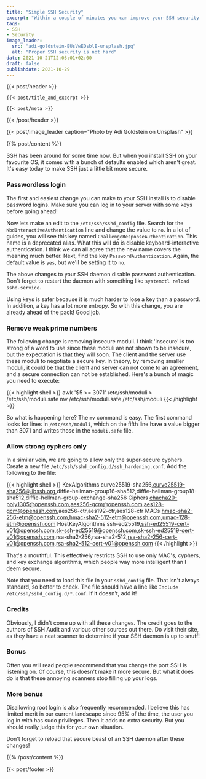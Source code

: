 ```yaml
---
title: "Simple SSH Security"
excerpt: "Within a couple of minutes you can improve your SSH security significantly. Here's how."
tags:
- SSH
- Security
image_leader:
  src: "adi-goldstein-EUsVwEOsblE-unsplash.jpg"
  alt: "Proper SSH security is not hard"
date: 2021-10-21T12:03:01+02:00
draft: false
publishdate: 2021-10-29
---
```


{{< post/header >}}

    {{< post/title_and_excerpt >}}

    {{< post/meta >}}

{{< /post/header >}}

{{< post/image_leader caption="Photo by Adi Goldstein on Unsplash" >}}

{{% post/content %}}

SSH has been around for some time now. But when you install SSH on your favourite OS, it comes with a bunch of defaults enabled which aren't great. It's easy today to make SSH just a little bit more secure.

### Passwordless login

The first and easiest change you can make to your SSH install is to disable password logins. Make sure you can log in to your server with some keys before going ahead!

Now lets make an edit to the `/etc/ssh/sshd_config` file. Search for the `KbdInteractiveAuthentication` line and change the value to `no`. In a lot of guides, you will see this key named `ChallengeResponseAuthentication`. This name is a deprecated alias. What this will do is disable keyboard-interactive authentication. I think we can all agree that the new name covers the meaning much better.
Next, find the key `PasswordAuthentication`. Again, the default value is `yes`, but we'll be setting it to `no`.

The above changes to your SSH daemon disable password authentication. Don't forget to restart the daemon with something like `systemctl reload sshd.service`.

Using keys is safer because it is much harder to lose a key than a password. In addition, a key has a lot more entropy. So with this change, you are already ahead of the pack! Good job.

### Remove weak prime numbers

The following change is removing insecure moduli. I think 'insecure' is too strong of a word to use since these moduli are not shown to be insecure, but the expectation is that they will soon. The client and the server use these moduli to negotiate a secure key. In theory, by removing smaller moduli, it could be that the client and server can not come to an agreement, and a secure connection can not be established. 
Here's a bunch of magic you need to execute:

{{< highlight shell >}}
awk '$5 >= 3071' /etc/ssh/moduli > /etc/ssh/moduli.safe
mv /etc/ssh/moduli.safe /etc/ssh/moduli
{{< /highlight >}}

So what is happening here? The `mv` command is easy. The first command looks for lines in `/etc/ssh/moduli`, which on the fifth line have a value bigger than 3071 and writes those in the `moduli.safe` file.

### Allow strong cyphers only

In a similar vein, we are going to allow only the super-secure cyphers. 
Create a new file `/etc/ssh/sshd_config.d/ssh_hardening.conf`. Add the following to the file:

{{< highlight shell >}}
KexAlgorithms curve25519-sha256,curve25519-sha256@libssh.org,diffie-hellman-group16-sha512,diffie-hellman-group18-sha512,diffie-hellman-group-exchange-sha256
Ciphers chacha20-poly1305@openssh.com,aes256-gcm@openssh.com,aes128-gcm@openssh.com,aes256-ctr,aes192-ctr,aes128-ctr
MACs hmac-sha2-256-etm@openssh.com,hmac-sha2-512-etm@openssh.com,umac-128-etm@openssh.com
HostKeyAlgorithms ssh-ed25519,ssh-ed25519-cert-v01@openssh.com,sk-ssh-ed25519@openssh.com,sk-ssh-ed25519-cert-v01@openssh.com,rsa-sha2-256,rsa-sha2-512,rsa-sha2-256-cert-v01@openssh.com,rsa-sha2-512-cert-v01@openssh.com
{{< /highlight >}}

That's a mouthful. This effectively restricts SSH to use only MAC's, cyphers, and key exchange algorithms, which people way more intelligent than I deem secure.

Note that you need to load this file in your `sshd_config` file. That isn't always standard, so better to check. The file should have a line like `Include /etc/ssh/sshd_config.d/*.conf`. If it doesn't, add it!

### Credits

Obviously, I didn't come up with all these changes. The credit goes to the authors of SSH Audit and various other sources out there. Do visit their site, as they have a neat scanner to determine if your SSH daemon is up to snuff!

### Bonus
Often you will read people recommend that you change the port SSH is listening on. Of course, this doesn't make it more secure. But what it does do is that these annoying scanners stop filling up your logs. 

### More bonus
Disallowing root login is also frequently recommended. I believe this has limited merit in our current landscape since 95% of the time, the user you log in with has sudo privileges. Then it adds no extra security. But you should really judge this for your own situation.

Don't forget to reload that secure beast of an SSH daemon after these changes!

{{% /post/content %}}

{{< post/footer >}}

